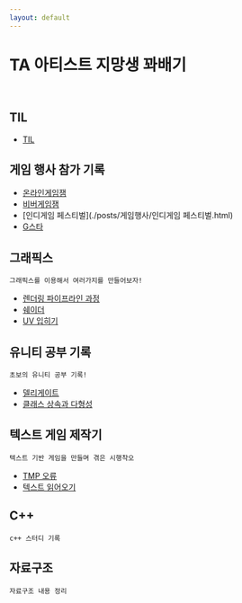 ```yaml
---
layout: default
---
```


# TA 아티스트 지망생 꽈배기<br><br>

## TIL

* [TIL](./posts/TIL/리드미.html)

## 게임 행사 참가 기록
* [온라인게임잼](./posts/게임행사/온라인게임잼.html)
* [비버게임잼](./posts/게임행사/비버게임잼.html)
* [인디게임 페스티벌](./posts/게임행사/인디게임 페스티벌.html)
* [G스타](./posts/게임행사/G스타.html)



## 그래픽스
```
그래픽스를 이용해서 여러가지를 만들어보자!
```
* [렌더링 파이프라인 과정](./posts/graphics/rendering_pipeline.html)
* [쉐이더](./posts/graphics/shader_1.html)
* [UV 입히기](./posts/graphics/shader_2.html)

## 유니티 공부 기록
```
초보의 유니티 공부 기록!
```
* [델리게이트](./posts/unity/Delegate.html)
* [클래스 상속과 다형성](/posts/unity/Class.html)



## 텍스트 게임 제작기
```
텍스트 기반 게임을 만들며 겪은 시행착오
```
* [TMP 오류](./posts/projects/TextGame/TMP오류.html)
* [텍스트 읽어오기](./posts/projects/TextGame/텍스트읽어오기.html)


## C++
```
c++ 스터디 기록
```


## 자료구조
```
자료구조 내용 정리
```
